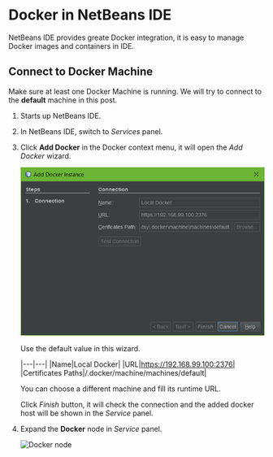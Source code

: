 # Docker in NetBeans IDE

NetBeans IDE provides greate Docker integration, it is easy to manage Docker images and containers in IDE.

## Connect to Docker Machine

Make sure at least one Docker Machine is running. We will try to connect to the **default** machine in this post.

1. Starts up NetBeans IDE.
2. In NetBeans IDE, switch to *Services* panel.
3. Click **Add Docker** in the Docker context menu, it will open the *Add Docker* wizard.

   ![Connect to Docker](./connect-docker-machine-netbeans.png)
   
   Use the default value in this wizard.
   
   |---|---|
   |Name|Local Docker|
   |URL|https://192.168.99.100:2376|
   |Certificates Paths|<user home>/.docker/machine/machines/default|
   
   You can choose a different machine and fill its runtime URL. 
   
   Click *Finish* button, it will check the connection and the added docker host will be shown in the *Service* panel.
   
4. Expand the **Docker** node in *Service* panel.

   ![Docker node](./)